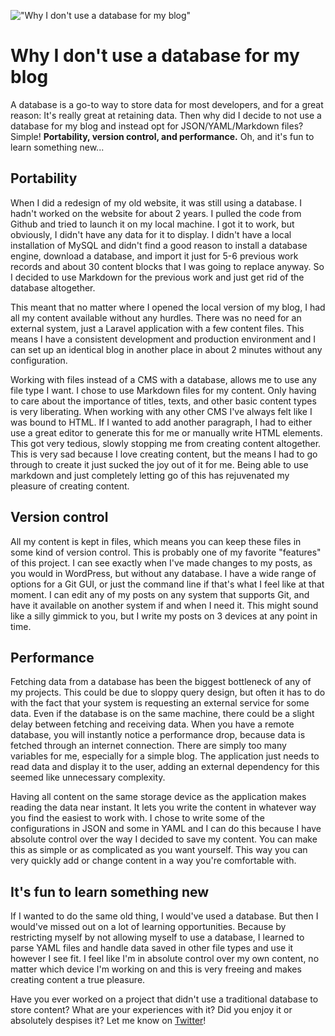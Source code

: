 !["Why I don't use a database for my blog"](/images/articles/stack_wood.jpeg)

# Why I don't use a database for my blog
A database is a go-to way to store data for most developers, 
and for a great reason: It's really great at retaining data. 
Then why did I decide to not use a database for my blog and instead opt 
for JSON/YAML/Markdown files? Simple! **Portability, version control, 
and performance.** Oh, and it's fun to learn something new...

## Portability
When I did a redesign of my old website, it was still using a database. 
I hadn't worked on the website for about 2 years. I pulled the code from Github 
and tried to launch it on my local machine. I got it to work, but obviously, 
I didn't have any data for it to display. I didn't have a local installation 
of MySQL and didn't find a good reason to install a database engine, 
download a database, and import it just for 5-6 previous work records 
and about 30 content blocks that I was going to replace anyway. 
So I decided to use Markdown for the previous work and just get rid of the 
database altogether.

This meant that no matter where I opened the local version of my blog, 
I had all my content available without any hurdles. There was no need for 
an external system, just a Laravel application with a few content files. 
This means I have a consistent development and production environment and 
I can set up an identical blog in another place in about 2 minutes without 
any configuration.

Working with files instead of a CMS with a database, allows me to use any 
file type I want. I chose to use Markdown files for my content. 
Only having to care about the importance of titles, texts, 
and other basic content types is very liberating. When working with any other 
CMS I've always felt like I was bound to HTML. 
If I wanted to add another paragraph, I had to either use a great editor to 
generate this for me or manually write HTML elements. This got very tedious, 
slowly stopping me from creating content altogether. This is very sad because 
I love creating content, but the means I had to go through to create it 
just sucked the joy out of it for me. Being able to use markdown and just 
completely letting go of this has rejuvenated my pleasure of creating content. 

## Version control
All my content is kept in files, which means you can keep these files in 
some kind of version control. This is probably one of my favorite "features" 
of this project. I can see exactly when I've made changes to my posts, 
as you would in WordPress, but without any database. 
I have a wide range of options for a Git GUI, or just the command line if 
that's what I feel like at that moment. I can edit any of my posts on any 
system that supports Git, and have it available on another system 
if and when I need it. This might sound like a silly gimmick to you, 
but I write my posts on 3 devices at any point in time. 

## Performance
Fetching data from a database has been the biggest bottleneck of any of my 
projects. This could be due to sloppy query design, but often it has to 
do with the fact that your system is requesting an external service for 
some data. Even if the database is on the same machine, there could be a 
slight delay between fetching and receiving data. When you have a remote 
database, you will instantly notice a performance drop, because data is 
fetched through an internet connection. There are simply too many variables 
for me, especially for a simple blog. The application just needs to read 
data and display it to the user, adding an external dependency for this 
seemed like unnecessary complexity. 

Having all content on the same storage device as the application makes 
reading the data near instant. It lets you write the content in whatever 
way you find the easiest to work with. I chose to write some of the 
configurations in JSON and some in YAML and I can do this because I have 
absolute control over the way I decided to save my content. You can make 
this as simple or as complicated as you want yourself. This way you can 
very quickly add or change content in a way you're comfortable with.

## It's fun to learn something new
If I wanted to do the same old thing, I would've used a database. 
But then I would've missed out on a lot of learning opportunities. 
Because by restricting myself by not allowing myself to use a database, 
I learned to parse YAML files and handle data saved in other file types 
and use it however I see fit. I feel like I'm in absolute control over 
my own content, no matter which device I'm working on and this is very 
freeing and makes creating content a true pleasure.

Have you ever worked on a project that didn't use a traditional database 
to store content? What are your experiences with it? Did you enjoy it or 
absolutely despises it? Let me know on [Twitter](https://twitter.com/RJElsinga)!
